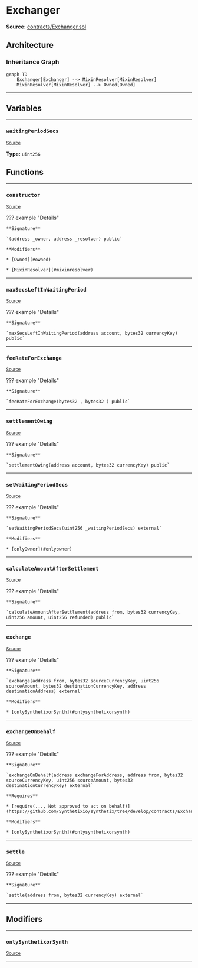 # Exchanger

**Source:** [contracts/Exchanger.sol](https://github.com/Synthetixio/synthetix/tree/develop/contracts/Exchanger.sol)

## Architecture

### Inheritance Graph

```mermaid
graph TD
    Exchanger[Exchanger] --> MixinResolver[MixinResolver]
    MixinResolver[MixinResolver] --> Owned[Owned]
```

---

## Variables

---

### `waitingPeriodSecs`
<sub>[Source](https://github.com/Synthetixio/synthetix/tree/develop/contracts/Exchanger.sol#L53)</sub>

**Type:** `uint256`

## Functions

---

### `constructor`
<sub>[Source](https://github.com/Synthetixio/synthetix/tree/develop/contracts/Exchanger.sol#L73)</sub>

??? example "Details"

    **Signature**

    `(address _owner, address _resolver) public`

    **Modifiers**

    * [Owned](#owned)

    * [MixinResolver](#mixinresolver)

---

### `maxSecsLeftInWaitingPeriod`
<sub>[Source](https://github.com/Synthetixio/synthetix/tree/develop/contracts/Exchanger.sol#L103)</sub>

??? example "Details"

    **Signature**

    `maxSecsLeftInWaitingPeriod(address account, bytes32 currencyKey) public`

---

### `feeRateForExchange`
<sub>[Source](https://github.com/Synthetixio/synthetix/tree/develop/contracts/Exchanger.sol#L108)</sub>

??? example "Details"

    **Signature**

    `feeRateForExchange(bytes32 , bytes32 ) public`

---

### `settlementOwing`
<sub>[Source](https://github.com/Synthetixio/synthetix/tree/develop/contracts/Exchanger.sol#L118)</sub>

??? example "Details"

    **Signature**

    `settlementOwing(address account, bytes32 currencyKey) public`

---

### `setWaitingPeriodSecs`
<sub>[Source](https://github.com/Synthetixio/synthetix/tree/develop/contracts/Exchanger.sol#L168)</sub>

??? example "Details"

    **Signature**

    `setWaitingPeriodSecs(uint256 _waitingPeriodSecs) external`

    **Modifiers**

    * [onlyOwner](#onlyowner)

---

### `calculateAmountAfterSettlement`
<sub>[Source](https://github.com/Synthetixio/synthetix/tree/develop/contracts/Exchanger.sol#L172)</sub>

??? example "Details"

    **Signature**

    `calculateAmountAfterSettlement(address from, bytes32 currencyKey, uint256 amount, uint256 refunded) public`

---

### `exchange`
<sub>[Source](https://github.com/Synthetixio/synthetix/tree/develop/contracts/Exchanger.sol#L195)</sub>

??? example "Details"

    **Signature**

    `exchange(address from, bytes32 sourceCurrencyKey, uint256 sourceAmount, bytes32 destinationCurrencyKey, address destinationAddress) external`

    **Modifiers**

    * [onlySynthetixorSynth](#onlysynthetixorsynth)

---

### `exchangeOnBehalf`
<sub>[Source](https://github.com/Synthetixio/synthetix/tree/develop/contracts/Exchanger.sol#L205)</sub>

??? example "Details"

    **Signature**

    `exchangeOnBehalf(address exchangeForAddress, address from, bytes32 sourceCurrencyKey, uint256 sourceAmount, bytes32 destinationCurrencyKey) external`

    **Requires**

    * [require(..., Not approved to act on behalf)](https://github.com/Synthetixio/synthetix/tree/develop/contracts/Exchanger.sol#L212)

    **Modifiers**

    * [onlySynthetixorSynth](#onlysynthetixorsynth)

---

### `settle`
<sub>[Source](https://github.com/Synthetixio/synthetix/tree/develop/contracts/Exchanger.sol#L304)</sub>

??? example "Details"

    **Signature**

    `settle(address from, bytes32 currencyKey) external`

---

## Modifiers

---

### `onlySynthetixorSynth`
<sub>[Source](https://github.com/Synthetixio/synthetix/tree/develop/contracts/Exchanger.sol#L445)</sub>

---

